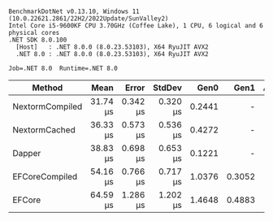 ```

BenchmarkDotNet v0.13.10, Windows 11 (10.0.22621.2861/22H2/2022Update/SunValley2)
Intel Core i5-9600KF CPU 3.70GHz (Coffee Lake), 1 CPU, 6 logical and 6 physical cores
.NET SDK 8.0.100
  [Host]   : .NET 8.0.0 (8.0.23.53103), X64 RyuJIT AVX2
  .NET 8.0 : .NET 8.0.0 (8.0.23.53103), X64 RyuJIT AVX2

Job=.NET 8.0  Runtime=.NET 8.0  

```
| Method          | Mean     | Error    | StdDev   | Gen0   | Gen1   | Allocated |
|---------------- |---------:|---------:|---------:|-------:|-------:|----------:|
| NextormCompiled | 31.74 μs | 0.342 μs | 0.320 μs | 0.2441 |      - |    1264 B |
| NextormCached   | 36.33 μs | 0.573 μs | 0.536 μs | 0.4272 |      - |    2288 B |
| Dapper          | 38.83 μs | 0.698 μs | 0.653 μs | 0.1221 |      - |     816 B |
| EFCoreCompiled  | 54.16 μs | 0.766 μs | 0.717 μs | 1.0376 | 0.3052 |    5072 B |
| EFCore          | 64.59 μs | 1.286 μs | 1.202 μs | 1.4648 | 0.4883 |    7040 B |
